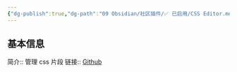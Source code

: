 ```yaml
---
{"dg-publish":true,"dg-path":"09 Obsidian/社区插件/✅ 已启用/CSS Editor.md","permalink":"/09 Obsidian/社区插件/✅ 已启用/CSS Editor/","created":"2025-07-31","updated":"2025-07-31"}
---
```



## 基本信息

简介:: 管理 css 片段
链接:: [Github](https://github.com/Zachatoo/obsidian-css-editor)